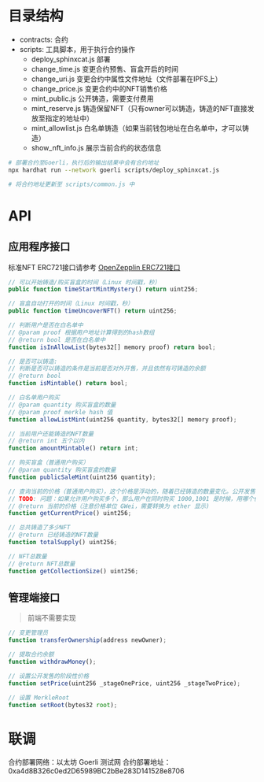 # 目录结构 

- contracts: 合约
- scripts: 工具脚本，用于执行合约操作
  -  deploy_sphinxcat.js 部署
  - change_time.js 变更合约预售、盲盒开启的时间
  - change_uri.js 变更合约中属性文件地址（文件部署在IPFS上）
  - change_price.js 变更合约中的NFT销售价格
  - mint_public.js 公开铸造，需要支付费用
  - mint_reserve.js 铸造保留NFT（只有owner可以铸造，铸造的NFT直接发放至指定的地址中）
  - mint_allowlist.js 白名单铸造（如果当前钱包地址在白名单中，才可以铸造）
  - show_nft_info.js 展示当前合约的状态信息
  

```bash
# 部署合约至Goerli，执行后的输出结果中会有合约地址
npx hardhat run --network goerli scripts/deploy_sphinxcat.js 

# 将合约地址更新至 scripts/common.js 中

```

# API

## 应用程序接口

标准NFT ERC721接口请参考 [OpenZepplin ERC721接口](https://docs.openzeppelin.com/contracts/3.x/api/token/erc721)

```javascript
// 可以开始铸造/购买盲盒的时间（Linux 时间戳，秒）
public function timeStartMintMystery() return uint256;

// 盲盒自动打开的时间（Linux 时间戳，秒）
public function timeUncoverNFT() return uint256;

// 判断用户是否在白名单中
// @param proof 根据用户地址计算得到的hash数组
// @return bool 是否在白名单中
function isInAllowList(bytes32[] memory proof) return bool;

// 是否可以铸造:
// 判断是否可以铸造的条件是当前是否对外开售，并且依然有可铸造的余额
// @return bool 
function isMintable() return bool;

// 白名单用户购买
// @param quantity 购买盲盒的数量
// @param proof merkle hash 值
function allowListMint(uint256 quantity, bytes32[] memory proof);

// 当前用户还能铸造的NFT数量
// @return int 五个以内
function amountMintable() return int;

// 购买盲盒（普通用户购买）
// @param quantity 购买盲盒的数量
function publicSaleMint(uint256 quantity);

// 查询当前的价格（普通用户购买），这个价格是浮动的，随着已经铸造的数量变化。公开发售价格区间： 0.06 eth （1～1000），0.08 eth（1001～3000），0.1 eth（3001～6000）
// TODO: 问题：如果允许用户购买多个，那么用户在同时购买 1000,1001 是时候，用哪个价格？现在默认使用 1000时获得的价格。
// @return 当前的价格（注意价格单位 GWei，需要转换为 ether 显示)
function getCurrentPrice() uint256;

// 总共铸造了多少NFT 
// @return 已经铸造的NFT数量
function totalSupply() uint256;

// NFT总数量
// @return NFT总数量
function getCollectionSize() uint256;
```

## 管理端接口

> 前端不需要实现

```javascript
// 变更管理员
function transferOwnership(address newOwner);

// 提取合约余额
function withdrawMoney();

// 设置公开发售的阶段性价格
function setPrice(uint256 _stageOnePrice, uint256 _stageTwoPrice);

// 设置 MerkleRoot
function setRoot(bytes32 root);

```
# 联调

合约部署网络：以太坊 Goerli 测试网
合约部署地址：0xa4d8B326c0ed2D65989BC2bBe283D141528e8706

